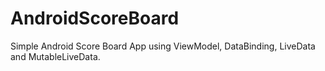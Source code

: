 # AndroidScoreBoard
Simple Android Score Board App using ViewModel,  DataBinding, LiveData and MutableLiveData.
